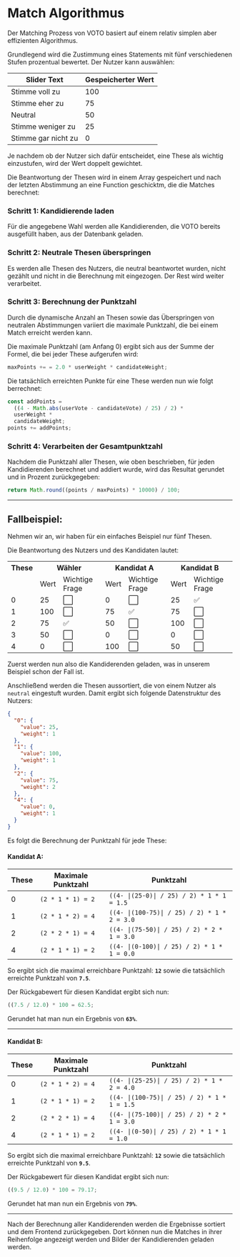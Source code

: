 # Match Algorithmus

Der Matching Prozess von VOTO basiert auf einem relativ simplen aber effizienten Algorithmus.

Grundlegend wird die Zustimmung eines Statements mit fünf verschiedenen Stufen prozentual bewertet. Der Nutzer kann auswählen:

| Slider Text         | Gespeicherter Wert |
| ------------------- | ------------------ |
| Stimme voll zu      | 100                |
| Stimme eher zu      | 75                 |
| Neutral             | 50                 |
| Stimme weniger zu   | 25                 |
| Stimme gar nicht zu | 0                  |

Je nachdem ob der Nutzer sich dafür entscheidet, eine These als wichtig einzustufen, wird der Wert doppelt gewichtet.

Die Beantwortung der Thesen wird in einem Array gespeichert und nach der letzten Abstimmung an eine Function geschicktm, die die Matches berechnet:

### Schritt 1: Kandidierende laden

Für die angegebene Wahl werden alle Kandidierenden, die VOTO bereits ausgefüllt haben, aus der Datenbank geladen.

### Schritt 2: Neutrale Thesen überspringen

Es werden alle Thesen des Nutzers, die neutral beantwortet wurden, nicht gezählt und nicht in die Berechnung mit eingezogen. Der Rest wird weiter verarbeitet.

### Schritt 3: Berechnung der Punktzahl

Durch die dynamische Anzahl an Thesen sowie das Überspringen von neutralen Abstimmungen variiert die maximale Punktzahl, die bei einem Match erreicht werden kann.

Die maximale Punktzahl (am Anfang 0) ergibt sich aus der Summe der Formel, die bei jeder These aufgerufen wird:

```typescript
maxPoints += = 2.0 * userWeight * candidateWeight;
```

Die tatsächlich erreichten Punkte für eine These werden nun wie folgt berrechnet:

```typescript
const addPoints =
  ((4 - Math.abs(userVote - candidateVote) / 25) / 2) *
  userWeight *
  candidateWeight;
points += addPoints;
```

### Schritt 4: Verarbeiten der Gesamtpunktzahl

Nachdem die Punktzahl aller Thesen, wie oben beschrieben, für jeden Kandidierenden berechnet und addiert wurde, wird das Resultat gerundet und in Prozent zurückgegeben:

```typescript
return Math.round((points / maxPoints) * 10000) / 100;
```

---

## Fallbeispiel:

Nehmen wir an, wir haben für ein einfaches Beispiel nur fünf Thesen.

Die Beantwortung des Nutzers und des Kandidaten lautet:

<table>
 <tr>
  <th >These</th>
  <th colspan="2"> Wähler</th>
  <th colspan="2"> Kandidat A</th>
  <th colspan="2"> Kandidat B</th>
 </tr>
 <tr>
  <td>&nbsp;</td>
  <td>Wert</td>
  <td>Wichtige Frage</td>
  <td>Wert</td>
  <td>Wichtige Frage</td>
  <td>Wert</td>
  <td>Wichtige Frage</td>
 </tr>
 <tr>
 <td>0</td>
  <td>25</td>
 <td>⬜️ </td>
 <td>0</td>
 <td>⬜️ </td>
 <td>25</td>
  <td>✅ </td>
 </tr>
  <tr>
 <td>1</td>
  <td>100</td>
 <td>⬜️ </td>
 <td>75</td>
 <td>✅ </td>
 <td>75</td>
  <td>⬜️ </td>
 </tr>
   <tr>
 <td>2</td>
  <td>75</td>
 <td>✅ </td>
 <td>50</td>
 <td>⬜️ </td>
 <td>100</td>
  <td>⬜️ </td>
 </tr>
    <tr>
 <td>3</td>
  <td>50</td>
 <td>⬜️  </td>
 <td>0</td>
 <td>⬜️ </td>
 <td>0</td>
  <td>⬜️ </td>
 </tr>
  <tr>
 <td>4</td>
  <td>0</td>
 <td>⬜️  </td>
 <td>100</td>
 <td>⬜️ </td>
 <td>50</td>
  <td>⬜️ </td>
 </tr>
</table>

Zuerst werden nun also die Kandiderenden geladen, was in unserem Beispiel schon der Fall ist.

Anschließend werden die Thesen aussortiert, die von einem Nutzer als `neutral` eingestuft wurden. Damit ergibt sich folgende Datenstruktur des Nutzers:

```json
{
  "0": {
    "value": 25,
    "weight": 1
  },
  "1": {
    "value": 100,
    "weight": 1
  },
  "2": {
    "value": 75,
    "weight": 2
  },
  "4": {
    "value": 0,
    "weight": 1
  }
}
```

Es folgt die Berechnung der Punktzahl für jede These:

#### Kandidat A:

| These | Maximale Punktzahl | Punktzahl                                                         |
| ----- | ------------------ | ----------------------------------------------------------------- |
| 0     | `(2 * 1 * 1) = 2`  | <code>((4- &#124;(25-0)&#124; / 25) / 2) \* 1 \* 1 = 1.5</code>   |
| 1     | `(2 * 1 * 2) = 4`  | <code>((4- &#124;(100-75)&#124; / 25) / 2) \* 1 \* 2 = 3.0</code> |
| 2     | `(2 * 2 * 1) = 4`  | <code>((4- &#124;(75-50)&#124; / 25) / 2) \* 2 \* 1 = 3.0</code>  |
| 4     | `(2 * 1 * 1) = 2`  | <code>((4- &#124;(0-100)&#124; / 25) / 2) \* 1 \* 1 = 0.0</code>  |

So ergibt sich die maximal erreichbare Punktzahl: **`12`** sowie die tatsächlich erreichte Punktzahl von **`7.5`**.

Der Rückgabewert für diesen Kandidat ergibt sich nun:

```javascript
((7.5 / 12.0) * 100 = 62.5;
```

Gerundet hat man nun ein Ergebnis von **`63%`**.

---

#### Kandidat B:

| These | Maximale Punktzahl | Punktzahl                                                         |
| ----- | ------------------ | ----------------------------------------------------------------- |
| 0     | `(2 * 1 * 2) = 4`  | <code>((4- &#124;(25-25)&#124; / 25) / 2) \* 1 \* 2 = 4.0</code>  |
| 1     | `(2 * 1 * 1) = 2`  | <code>((4- &#124;(100-75)&#124; / 25) / 2) \* 1 \* 1 = 1.5</code> |
| 2     | `(2 * 2 * 1) = 4`  | <code>((4- &#124;(75-100)&#124; / 25) / 2) \* 2 \* 1 = 3.0</code> |
| 4     | `(2 * 1 * 1) = 2`  | <code>((4- &#124;(0-50)&#124; / 25) / 2) \* 1 \* 1 = 1.0</code>   |

So ergibt sich die maximal erreichbare Punktzahl: **`12`** sowie die tatsächlich erreichte Punktzahl von **`9.5`**.

Der Rückgabewert für diesen Kandidat ergibt sich nun:

```javascript
((9.5 / 12.0) * 100 = 79.17;
```

Gerundet hat man nun ein Ergebnis von **`79%`**.

---

Nach der Berechnung aller Kandiderenden werden die Ergebnisse sortiert und dem Frontend zurückgegeben. Dort können nun die Matches in ihrer Reihenfolge angezeigt werden und Bilder der Kandidierenden geladen werden.
